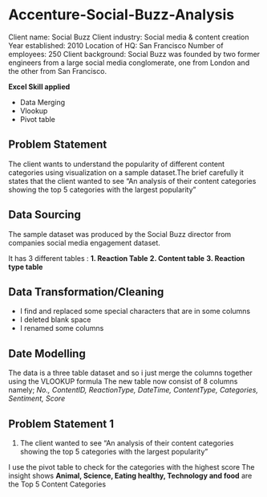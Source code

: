 # Accenture-Social-Buzz-Analysis

Client name: Social Buzz Client industry: Social media & content creation Year established: 2010 Location of HQ: San Francisco Number of employees: 250 Client background: Social Buzz was founded by two former engineers from a large social media conglomerate, one from London and the other from San Francisco. 

**Excel Skill applied**

- Data Merging 
- Vlookup
- Pivot table

## Problem Statement

The client wants to understand the popularity of different content categories using visualization on a sample dataset.The brief carefully it states that the client wanted to see “An analysis of their content categories showing the top 5 categories with the largest popularity”

## Data Sourcing

The sample dataset was produced by the Social Buzz director from companies social media engagement dataset.

It has 3 different tables :
**1. Reaction Table**
**2. Content table**
**3. Reaction type table**

## Data Transformation/Cleaning

- I find and replaced some special characters that are in some columns
- I deleted blank space
- I renamed some columns

## Date Modelling

The data is a three table dataset and so i just merge the columns together using the VLOOKUP formula
The new table now consist of 8 columns namely; _No., ContentID, ReactionType, DateTime, ContentType, Categories, Sentiment, Score_

## Problem Statement 1

1.  The client wanted to see “An analysis of their content categories showing the top 5 categories with the largest popularity”

I use the pivot table to check for the categories with the highest score
The insight shows **Animal, Science, Eating healthy, Technology and food** are the Top 5 Content Categories
